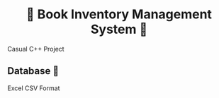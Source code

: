 <h1 align="center">
 📖 Book Inventory Management System 📖
</h1>
Casual C++ Project
</br>

## Database 💾

Excel CSV Format
